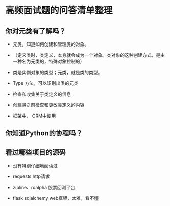 # 高频面试题的问答清单整理

## 你对元类有了解吗？

- 元类，知道如何创建和管理类的对象。
- （定义类时，类定义，本身就会成为一个对象。类对象的这种创建方式，是由一种名为元类的，特殊对象控制的）

- 类是实例对象的类型；元类，就是类的类型。
- Type 方法，可以识别出类的元类

- 检查和收集关于类定义的信息
- 创建类之前检查和更改类定义的内容

- 框架中， ORM中使用

## 你知道Python的协程吗？



## 看过哪些项目的源码

- 没有特别仔细地阅读过

- requests http请求
- zipline、rqalpha 股票回测平台
- flask sqlalchemy web框架，太难，看不懂